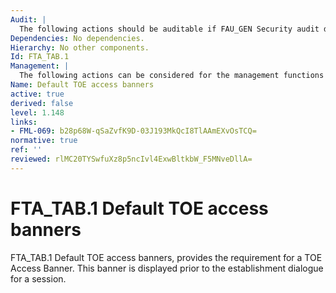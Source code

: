 ```yaml
---
Audit: |
  The following actions should be auditable if FAU_GEN Security audit data generation is included in the PP, PP-Module, functional package or ST: a) there are no auditable events foreseen.
Dependencies: No dependencies.
Hierarchy: No other components.
Id: FTA_TAB.1
Management: |
  The following actions can be considered for the management functions in FMT: a) maintenance of the banner by the authorized administrator.
Name: Default TOE access banners
active: true
derived: false
level: 1.148
links:
- FML-069: b28p68W-qSaZvfK9D-03J193MkQcI8TlAAmEXvOsTCQ=
normative: true
ref: ''
reviewed: rlMC20TYSwfuXz8p5ncIvl4ExwBltkbW_F5MNveDllA=
---
```


# FTA_TAB.1 Default TOE access banners

FTA_TAB.1 Default TOE access banners, provides the requirement for a TOE Access Banner. This banner is displayed prior to the establishment dialogue for a session.